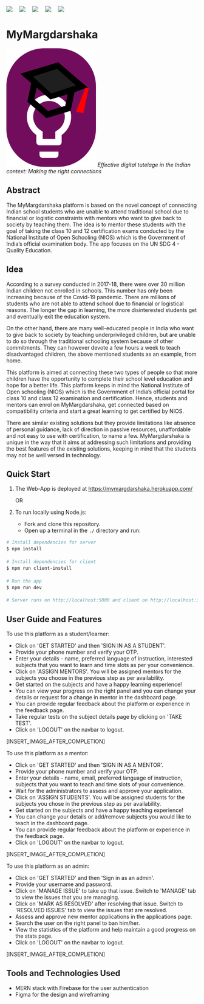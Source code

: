 <p>
  <img src="https://img.shields.io/badge/frontend-react-%23ff69b4">&emsp;
  <img src="https://img.shields.io/badge/database-mongodb-green">&emsp;
  <img src="https://img.shields.io/badge/backend-express-lightgrey">&emsp;
  <img src="https://img.shields.io/badge/BaaS-firebase-important">&emsp;
  <img src="https://img.shields.io/badge/build-success-success">
</p>

# MyMargdarshaka

<img src="client/src/assets/main-logo.svg" />
<i>Effective digital tutelage in the Indian context: Making the right connections</i>

## Abstract
The MyMargdarshaka platform is based on the novel concept of connecting Indian school students who are unable to attend traditional school due to financial or logistic constraints with mentors who want to give back to society by teaching them. The idea is to mentor these students with the goal of taking the class 10 and 12 certification exams conducted by the National Institute of Open Schooling (NIOS) which is the Government of India’s official examination body. The app focuses on the UN SDG 4 - Quality Education.

## Idea
According to a survey conducted in 2017-18, there were over 30 million Indian children not enrolled in schools. This number has only been increasing because of the Covid-19 pandemic. There are millions of students who are not able to attend school due to financial or logistical reasons. The longer the gap in learning, the more disinterested students get and eventually exit the education system.

On the other hand, there are many well-educated people in India who want to give back to society by teaching underprivileged children, but are unable to do so through the traditional schooling system because of other commitments. They can however devote a few hours a week to teach disadvantaged children, the above mentioned students as an example, from home. 

This platform is aimed at connecting these two types of people so that more children have the opportunity to complete their school level education and hope for a better life. This platform keeps in mind the National Institute of Open schooling (NIOS) which is the Government of India’s official portal for class 10 and class 12 examination and certification. Hence, students and mentors can enrol on MyMargdarshaka, get connected based on compatibility criteria and start a great learning to get certified by NIOS.

There are similar existing solutions but they provide limitations like absence of personal guidance, lack of direction in passive resources, unaffordable and not easy to use with certification, to name a few. MyMargdarshaka is unique in the way that it aims at addressing such limitations and providing the best features of the existing solutions, keeping in mind that the students may not be well versed in technology.

## Quick Start
1. The Web-App is deployed at https://mymargdarshaka.herokuapp.com/

    OR
2. To run locally using Node.js: 
    * Fork and clone this repository.
    * Open up a terminal in the `./` directory and run:

```bash
# Install dependencies for server
$ npm install

# Install dependencies for client
$ npm run client-install

# Run the app
$ npm run dev

# Server runs on http://localhost:5000 and client on http://localhost:3000
```

## User Guide and Features
To use this platform as a student/learner:
* Click on 'GET STARTED' and then 'SIGN IN AS A STUDENT'.
* Provide your phone number and verify your OTP. 
* Enter your details - name, preferred language of instruction, interested subjects that you want to learn and time slots as per your convenience.
* Click on 'ASSIGN MENTORS'. You will be assigned mentors for the subjects you choose in the previous step as per availability.
* Get started on the subjects and have a happy learning experience!
* You can view your progress on the right panel and you can change your details or request for a change in mentor in the dashboard page.
* You can provide regular feedback about the platform or experience in the feedback page.
* Take regular tests on the subject details page by clicking on 'TAKE TEST'.
* Click on 'LOGOUT' on the navbar to logout.

[INSERT_IMAGE_AFTER_COMPLETION]

To use this platform as a mentor:
* Click on 'GET STARTED' and then 'SIGN IN AS A MENTOR'.
* Provide your phone number and verify your OTP. 
* Enter your details - name, email, preferred language of instruction, subjects that you want to teach and time slots of your convenience.
* Wait for the administrators to assess and approve your application.
* Click on 'ASSIGN STUDENTS'. You will be assigned students for the subjects you chose in the previous step as per availability.
* Get started on the subjects and have a happy teaching experience!
* You can change your details or add/remove subjects you would like to teach in the dashboard page.
* You can provide regular feedback about the platform or experience in the feedback page.
* Click on 'LOGOUT' on the navbar to logout.

[INSERT_IMAGE_AFTER_COMPLETION]

To use this platform as an admin:
* Click on 'GET STARTED' and then 'Sign in as an admin'.
* Provide your username and password.
* Click on 'MANAGE ISSUE' to take up that issue. Switch to 'MANAGE' tab to view the issues that you are managing.
* Click on 'MARK AS RESOLVED' after resolving that issue. Switch to 'RESOLVED ISSUES' tab to view the issues that are resolved.
* Assess and approve new mentor applications in the applications page.
* Search the user on the right panel to ban him/her.
* View the statistics of the platform and help maintain a good progress on the stats page.
* Click on 'LOGOUT' on the navbar to logout.

[INSERT_IMAGE_AFTER_COMPLETION]

## Tools and Technologies Used
* MERN stack with Firebase for the user authentication
* Figma for the design and wireframing

